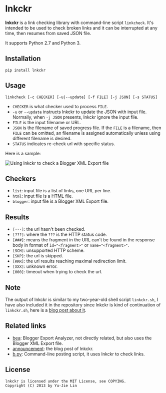 lnkckr
======

**lnkckr** is a link checking library with command-line script `linkcheck`. It's intended to be used to check broken links and it can be interrupted at any time, then resumes from saved JSON file.

It supports Python 2.7 and Python 3.

Installation
------------

    pip install lnkckr

Usage
-----

    linkcheck [-c CHECKER] [-u|--update] [-f FILE] [-j JSON] [-s STATUS]

* `CHECKER` is what checker used to process `FILE`.
* `-u` or `--update` instructs lnkckr to update the JSON with input file. Normally, when `-j JSON` presents, lnkckr ignore the input file.
* `FILE` is the input filename or URL.
* `JSON` is the filename of saved progress file. If the `FILE` is a filename, then `FILE` can be omitted, an filename is assigned automatically unless using different filename is desired.
* `STATUS` indicates re-check url with specific status.

Here is a sample:

![Using lnkckr to check a Blogger XML Export file](https://lh5.googleusercontent.com/-JBBe-HVH_0M/URuaB0yeZHI/AAAAAAAAEc8/E6O7uL9gmJI/s800/lnkckr-blogger.png)

Checkers
--------

* `list`: input file is a list of links, one URL per line.
* `html`: input file is a HTML file.
* `blogger`: input file is a Blogger XML Export file.

Results
-------

* `[---]`: the url hasn't been checked.
* `[???]`: where the `???` is the HTTP status code.
* `[###]`: means the fragment in the URL can't be found in the response body in format of `id="<fragment>"` or `name="<fragment>"`.
* `[SCH]`: unsupported HTTP scheme.
* `[SKP]`: the url is skipped.
* `[RRR]`: the url results reaching maximal redirection limit.
* `[XXX]`: unknown error.
* `[000]`: timeout when trying to check the url.

Note
----

The output of lnkckr is similar to my two-year-old shell script `linkckr.sh`, I have also included it in the repository since lnkckr is kind of continuation of `linkckr.sh`, here is a [blog post about it](http://blog.yjl.im/2011/02/link-checker-bash-script-using-xmllint.html).

Related links
-------------

* [bea][]: Blogger Export Analyzer, not directly related, but also uses the Blogger XML Export file.
* [announcement][]: the blog post of lnkckr. 
* [b.py][]: Command-line posting script, it uses lnkckr to check links.

[bea]: https://bitbucket.org/livibetter/bea
[announcement]: http://blog.yjl.im/2013/02/checking-broken-links-with-blogger-xml.html
[b.py]: https://bitbucket.org/livibetter/b.py

License
-------

    lnkckr is licensed under the MIT License, see COPYING.
    Copyright (C) 2013 by Yu-Jie Lin
